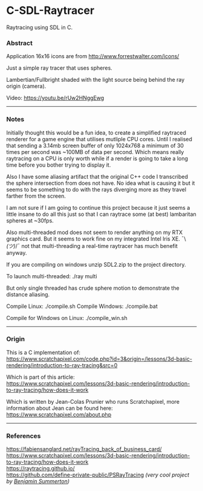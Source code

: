 # C-SDL-Raytracer
Raytracing using SDL in C.

### Abstract
Application 16x16 icons are from http://www.forrestwalter.com/icons/

Just a simple ray tracer that uses spheres.

Lambertian/Fullbright shaded with the light source being behind the ray origin (camera).

Video: https://youtu.be/rUw2HNggEwg

---

### Notes

Initially thought this would be a fun idea, to create a simplified raytraced renderer for a game engine that utilises mutliple CPU cores. Until I realised that sending a 3.14mb screen buffer of only 1024x768 a minimum of 30 times per second was ~100MB of data per second. Which means really raytracing on a CPU is only worth while if a render is going to take a long time before you bother trying to display it.

Also I have some aliasing artifact that the original C++ code I transcribed the sphere intersection from does not have. No idea what is causing it but it seems to be something to do with the rays diverging more as they travel farther from the screen.

I am not sure if I am going to continue this project because it just seems a little insane to do all this just so that I can raytrace some (at best) lambaritan spheres at ~30fps.

Also multi-threaded mod does not seem to render anything on my RTX graphics card. But it seems to work fine on my integrated Intel Iris XE. ¯\\_(ツ)_/¯ not that multi-threading a real-time raytracer has much benefit anyway.

If you are compiling on windows unzip SDL2.zip to the project directory.

To launch multi-threaded: ./ray multi

But only single threaded has crude sphere motion to demonstrate the distance aliasing.

Compile Linux: ./compile.sh
Compile Windows: ./compile.bat

Compile for Windows on Linux: ./compile_win.sh

---

### Origin

This is a C implementation of:<br>
https://www.scratchapixel.com/code.php?id=3&origin=/lessons/3d-basic-rendering/introduction-to-ray-tracing&src=0

Which is part of this article:<br>
https://www.scratchapixel.com/lessons/3d-basic-rendering/introduction-to-ray-tracing/how-does-it-work

Which is written by Jean-Colas Prunier who runs Scratchapixel, more information about Jean can be found here:<br>
https://www.scratchapixel.com/about.php

---

### References

https://fabiensanglard.net/rayTracing_back_of_business_card/<br>
https://www.scratchapixel.com/lessons/3d-basic-rendering/introduction-to-ray-tracing/how-does-it-work<br>
https://raytracing.github.io/<br>
https://github.com/define-private-public/PSRayTracing _(very cool project by [Benjamin Summerton](https://16bpp.net/))_

